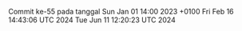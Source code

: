 Commit ke-55 pada tanggal Sun Jan 01 14:00 2023 +0100
Fri Feb 16 14:43:06 UTC 2024
Tue Jun 11 12:20:23 UTC 2024
